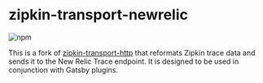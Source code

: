 
# zipkin-transport-newrelic

![npm](https://img.shields.io/npm/dm/zipkin-transport-http.svg)

This is a fork of [zipkin-transport-http](https://www.npmjs.com/package/zipkin-transport-http) that reformats Zipkin trace data and sends it to the New Relic Trace endpoint. It is designed to be used in conjunction with Gatsby plugins.
